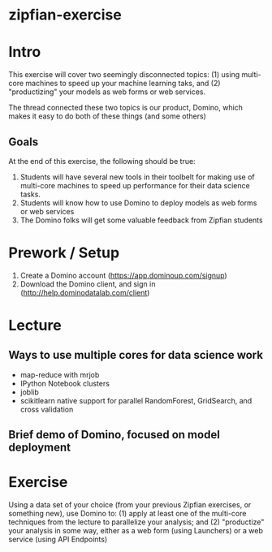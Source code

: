 zipfian-exercise
================

# Intro

This exercise will cover two seemingly disconnected topics: (1) using multi-core machines to speed up your machine learning taks, and (2) "productizing" your models as web forms or web services. 

The thread connected these two topics is our product, Domino, which makes it easy to do both of these things (and some others)

## Goals

At the end of this exercise, the following should be true:

1. Students will have several new tools in their toolbelt for making use of multi-core machines to speed up performance for their data science tasks.
2. Students will know how to use Domino to deploy models as web forms or web services
3. The Domino folks will get some valuable feedback from Zipfian students

# Prework / Setup

1. Create a Domino account (https://app.dominoup.com/signup)
2. Download the Domino client, and sign in (http://help.dominodatalab.com/client)


# Lecture

## Ways to use multiple cores for data science work

- map-reduce with mrjob
- IPython Notebook clusters
- joblib
- scikitlearn native support for parallel RandomForest, GridSearch, and cross validation

## Brief demo of Domino, focused on model deployment

# Exercise

Using a data set of your choice (from your previous Zipfian exercises, or something new), use Domino to: (1) apply at least one of the multi-core techniques from the lecture to parallelize your analysis; and (2) "productize" your analysis in some way, either as a web form (using Launchers) or a web service (using API Endpoints)